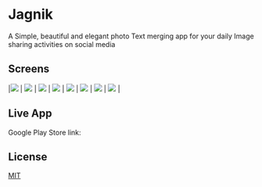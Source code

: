 # Jagnik

A Simple, beautiful and elegant photo Text merging app for your daily Image sharing activities on social media

## Screens
|![](https://github.com/bipin000/jagnik/blob/master/screens/Screenshot_20191228_171821.png) |
![](https://github.com/bipin000/jagnik/blob/master/screens/Screenshot_20191228_171839.png) |
![](https://github.com/bipin000/jagnik/blob/master/screens/Screenshot_20191228_171848.png) |
![](https://github.com/bipin000/jagnik/blob/master/screens/Screenshot_20191228_171856.png) |
![](https://github.com/bipin000/jagnik/blob/master/screens/Screenshot_20191228_171916.png) |
![](https://github.com/bipin000/jagnik/blob/master/screens/Screenshot_20191228_172210.png) |
![](https://github.com/bipin000/jagnik/blob/master/screens/Screenshot_20191228_172235.png) |
![](https://github.com/bipin000/jagnik/blob/master/screens/Screenshot_20191228_172251.png) |

## Live App
Google Play Store link:

## License
[MIT](https://choosealicense.com/licenses/mit/)